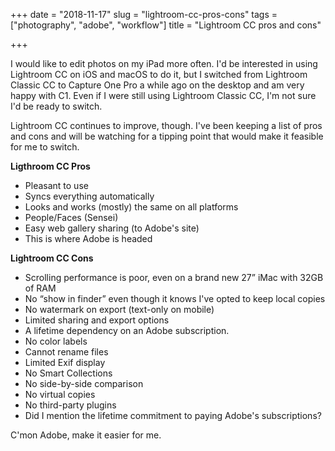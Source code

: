 +++
date = "2018-11-17"
slug = "lightroom-cc-pros-cons"
tags = ["photography", "adobe", "workflow"]
title = "Lightroom CC pros and cons"

+++

I would like to edit photos on my iPad more often. I'd be interested in using Lightroom CC on iOS and macOS to do it, but I switched from Lightroom Classic CC to Capture One Pro a while ago on the desktop and am very happy with C1. Even if I were still using Lightroom Classic CC, I'm not sure I'd be ready to switch.

Lightroom CC continues to improve, though. I've been keeping a list of pros and cons and will be watching for a tipping point that would make it feasible for me  to switch.

**Ligthroom CC Pros**
- Pleasant to use
- Syncs everything automatically
- Looks and works (mostly) the same on all platforms
- People/Faces (Sensei)
- Easy web gallery sharing (to Adobe's site)
- This is where Adobe is headed

**Lightroom CC Cons**
- Scrolling performance is poor, even on a brand new 27” iMac with 32GB of RAM
- No “show in finder” even though it knows I've opted to keep local copies
- No watermark on export (text-only on mobile)
- Limited sharing and export options
- A lifetime dependency on an Adobe subscription.
- No color labels
- Cannot rename files
- Limited Exif display
- No Smart Collections
- No side-by-side comparison
- No virtual copies
- No third-party plugins
- Did I mention the lifetime commitment to paying Adobe's subscriptions?

C'mon Adobe, make it easier for me.